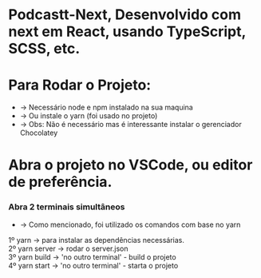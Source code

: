 # Podcastt-Next, Desenvolvido com next em React, usando TypeScript, SCSS, etc.
#
# Para Rodar o Projeto:
<ul>
  <li> -> Necessário node e npm instalado na sua maquina</li>
  <li> -> Ou instale o yarn (foi usado no projeto) </li>
  <li> -> Obs: Não é necessário mas é interessante instalar o gerenciador Chocolatey </li>
</ul>

#
# Abra o projeto no VSCode, ou editor de preferência.

### Abra 2 terminais simultâneos </br>
<ul>
  <li> -> Como mencionado, foi utilizado os comandos com base no yarn</li>
</ul>
1º yarn -> para instalar as dependências necessárias. </br>
2º yarn server -> rodar o server.json </br>
3º yarn build -> 'no outro terminal' - build o projeto </br>
4º yarn start -> 'no outro terminal' - starta o projeto

